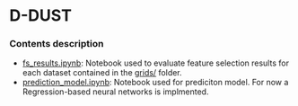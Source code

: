 # D-DUST

### Contents description

- [fs_results.ipynb](https://github.com/opengeolab/D-DUST/blob/thesis_MB/notebooks/fs_results_arpaFiltered.ipynb): Notebook used to evaluate feature selection results for each dataset contained in the [grids/](https://github.com/opengeolab/D-DUST/tree/thesis_MB/notebooks/grids) folder. 
- [prediction_model.ipynb](https://github.com/opengeolab/D-DUST/blob/thesis_MB/notebooks/prediction_model.ipynb): Notebook used for prediciton model. For now a Regression-based neural networks is implmented.
